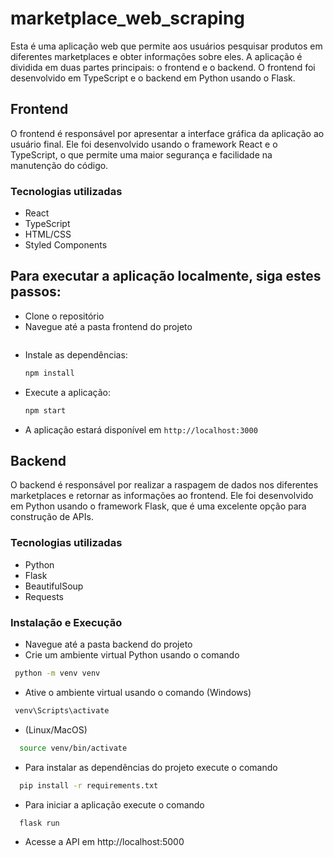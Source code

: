 # marketplace_web_scraping

Esta é uma aplicação web que permite aos usuários pesquisar produtos em diferentes marketplaces e obter informações sobre eles. A aplicação é dividida em duas partes principais: o frontend e o backend. O frontend foi desenvolvido em TypeScript e o backend em Python usando o Flask.

## Frontend

O frontend é responsável por apresentar a interface gráfica da aplicação ao usuário final. Ele foi desenvolvido usando o framework React e o TypeScript, o que permite uma maior segurança e facilidade na manutenção do código.

### Tecnologias utilizadas
- React
- TypeScript
- HTML/CSS
- Styled Components

## Para executar a aplicação localmente, siga estes passos:
- Clone o repositório
- Navegue até a pasta frontend do projeto
  ```
- Instale as dependências:
  ```bash
  npm install
  ```
- Execute a aplicação:
  ```bash
  npm start
  ```
- A aplicação estará disponível em `http://localhost:3000`


## Backend

O backend é responsável por realizar a raspagem de dados nos diferentes marketplaces e retornar as informações ao frontend. Ele foi desenvolvido em Python usando o framework Flask, que é uma excelente opção para construção de APIs.

### Tecnologias utilizadas

- Python
- Flask
- BeautifulSoup
- Requests

### Instalação e Execução

- Navegue até a pasta backend do projeto
- Crie um ambiente virtual Python usando o comando
```bash
 python -m venv venv
 ```
- Ative o ambiente virtual usando o comando  (Windows)
```bash
 venv\Scripts\activate
  ```
- (Linux/MacOS)
```bash
  source venv/bin/activate 
```
- Para instalar as dependências do projeto execute o comando 
```bash
  pip install -r requirements.txt
```
- Para iniciar a aplicação execute o comando
```bash
  flask run
```
- Acesse a API em http://localhost:5000
